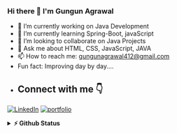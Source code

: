 ### Hi there 👋 I'm Gungun Agrawal

- 🔭 I’m currently working on Java Development
- 🌱 I’m currently learning Spring-Boot, javaScript
- 👯 I’m looking to collaborate on Java Projects
- 💬 Ask me about HTML, CSS, JavaScript, JAVA
- 📫 How to reach me: gungunagrawal412@gmail.com
-  Fun fact: Improving day by day....
-  ## Connect with me 👇
<p float="left">
    <a href="https://www.linkedin.com/in/gungun-agrawal-6451362a9/" title="Direct to LinkedIn" target="_blank">
    <img src="https://img.shields.io/badge/LinkedIn-0077B5?style=for-the-badge&logo=linkedin&logoColor=white" alt="LinkedIn" /></a>
    <a href= "https://www.hackerrank.com/profile/agrawalgungun859" title="Direct to Hacker Rank" target="_blank">
    <img src="https://img.shields.io/badge/Hackerrank-8B89CC?style=for-the-badge&logo=hackerrank&logoColor=gr" alt="portfolio" /></a>
  </p>
   <details>
  <summary><b>⚡ Github Status </b></summary>
<img height="118em" src="https://github-readme-stats.vercel.app/api?username=Gungundev1&theme=midnight-purple&show_icons=true&hide_border=true&count_private=true" alt="Gungundev1" />
<img height="118em" src="https://github-readme-stats.vercel.app/api/top-langs/?username=Gungundev1&theme=midnight-purple&show_icons=true&hide_border=true&layout=compact" alt="Gungundev1"/>
<img height="118em" src="https://github-readme-streak-stats.herokuapp.com/?user=gungundev1&theme=midnight-purple&hide_border=true"/>
   </details>

